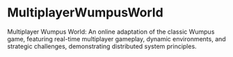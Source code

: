 # MultiplayerWumpusWorld
Multiplayer Wumpus World: An online adaptation of the classic Wumpus game, featuring real-time multiplayer gameplay, dynamic environments, and strategic challenges, demonstrating distributed system principles.
